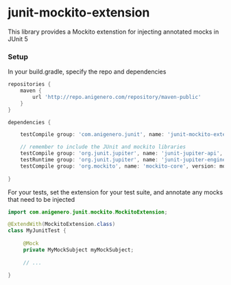 # junit-mockito-extension

This library provides a Mockito extenstion for injecting annotated mocks in JUnit 5 

### Setup ###
In your build.gradle, specify the repo and dependencies
```groovy
repositories {
    maven {
        url 'http://repo.anigenero.com/repository/maven-public'
    }
}

dependencies {

    testCompile group: 'com.anigenero.junit', name: 'junit-mockito-extension', version: '1.0.0'

    // remember to include the JUnit and mockito libraries
    testCompile group: 'org.junit.jupiter', name: 'junit-jupiter-api', version: junitVersion
    testRuntime group: 'org.junit.jupiter', name: 'junit-jupiter-engine', version: junitVersion
    testCompile group: 'org.mockito', name: 'mockito-core', version: mockitoVersion
    
}

```

For your tests, set the extension for your test suite, and annotate any mocks that need to be injected

```java
import com.anigenero.junit.mockito.MockitoExtension;

@ExtendWith(MockitoExtension.class)
class MyJunitTest {
    
     @Mock
     private MyMockSubject myMockSubject;
     
     // ...
       
}
```
